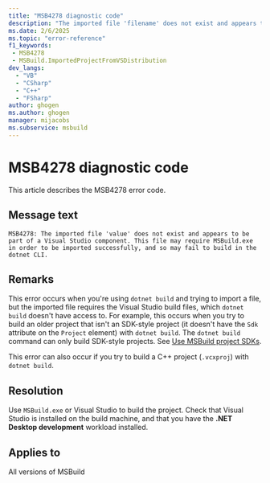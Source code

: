 ```yaml
---
title: "MSB4278 diagnostic code"
description: "The imported file 'filename' does not exist and appears to be part of a Visual Studio component. This file may require MSBuild.exe in order to be imported successfully, and so may fail to build in the dotnet CLI."
ms.date: 2/6/2025
ms.topic: "error-reference"
f1_keywords:
 - MSB4278
 - MSBuild.ImportedProjectFromVSDistribution
dev_langs:
  - "VB"
  - "CSharp"
  - "C++"
  - "FSharp"
author: ghogen
ms.author: ghogen
manager: mijacobs
ms.subservice: msbuild
---
```


# MSB4278 diagnostic code

<!-- :::ErrorDefinitionDescription::: -->
<!-- :::editable-content name="introDescription"::: -->
This article describes the MSB4278 error code.
<!-- :::editable-content-end::: -->

## Message text

```output
MSB4278: The imported file 'value' does not exist and appears to be part of a Visual Studio component. This file may require MSBuild.exe in order to be imported successfully, and so may fail to build in the dotnet CLI.
```

<!-- :::editable-content name="postOutputDescription"::: -->
## Remarks

This error occurs when you're using `dotnet build` and trying to import a file, but the imported file requires the Visual Studio build files, which `dotnet build` doesn't have access to. For example, this occurs when you try to build an older project that isn't an SDK-style project (it doesn't have the `Sdk` attribute on the `Project` element) with `dotnet build`. The `dotnet build` command can only build SDK-style projects. See [Use MSBuild project SDKs](../how-to-use-project-sdk.md).

This error can also occur if you try to build a C++ project (`.vcxproj`) with `dotnet build`.

## Resolution

Use `MSBuild.exe` or Visual Studio to build the project. Check that Visual Studio is installed on the build machine, and that you have the **.NET Desktop development** workload installed.

<!-- :::editable-content-end::: -->
<!-- :::ErrorDefinitionDescription-end::: -->

## Applies to

All versions of MSBuild
